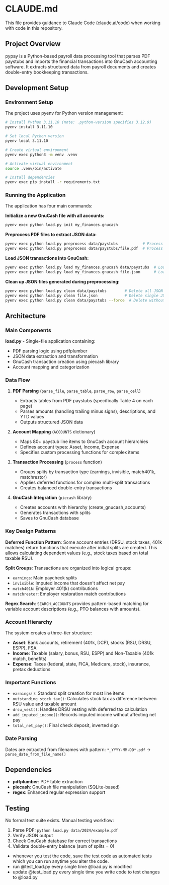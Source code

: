 # CLAUDE.md

This file provides guidance to Claude Code (claude.ai/code) when working with code in this repository.

## Project Overview

pypay is a Python-based payroll data processing tool that parses PDF paystubs and imports the financial transactions into GnuCash accounting software. It extracts structured data from payroll documents and creates double-entry bookkeeping transactions.

## Development Setup

### Environment Setup

The project uses pyenv for Python version management:

```bash
# Install Python 3.11.10 (note: .python-version specifies 3.12.9)
pyenv install 3.11.10

# Set local Python version
pyenv local 3.11.10

# Create virtual environment
pyenv exec python3 -m venv .venv

# Activate virtual environment
source .venv/bin/activate

# Install dependencies
pyenv exec pip install -r requirements.txt
```

### Running the Application

The application has four main commands:

**Initialize a new GnuCash file with all accounts:**

```bash
pyenv exec python load.py init my_finances.gnucash
```

**Preprocess PDF files to extract JSON data:**

```bash
pyenv exec python load.py preprocess data/paystubs           # Process all PDFs in directory
pyenv exec python load.py preprocess data/paystubs/file.pdf  # Process single PDF
```

**Load JSON transactions into GnuCash:**

```bash
pyenv exec python load.py load my_finances.gnucash data/paystubs  # Load all JSON files
pyenv exec python load.py load my_finances.gnucash file.json      # Load single JSON file
```

**Clean up JSON files generated during preprocessing:**

```bash
pyenv exec python load.py clean data/paystubs        # Delete all JSON files in directory (with confirmation)
pyenv exec python load.py clean file.json            # Delete single JSON file (with confirmation)
pyenv exec python load.py clean data/paystubs --force  # Delete without confirmation
```

## Architecture

### Main Components

**load.py** - Single-file application containing:

- PDF parsing logic using pdfplumber
- JSON data extraction and transformation
- GnuCash transaction creation using piecash library
- Account mapping and categorization

### Data Flow

1. **PDF Parsing** (`parse_file`, `parse_table`, `parse_row`, `parse_cell`)

   - Extracts tables from PDF paystubs (specifically Table 4 on each page)
   - Parses amounts (handling trailing minus signs), descriptions, and YTD values
   - Outputs structured JSON data

2. **Account Mapping** (`ACCOUNTS` dictionary)

   - Maps 80+ paystub line items to GnuCash account hierarchies
   - Defines account types: Asset, Income, Expense
   - Specifies custom processing functions for complex items

3. **Transaction Processing** (`process` function)

   - Groups splits by transaction type (earnings, invisible, match401k, matchrestor)
   - Applies deferred functions for complex multi-split transactions
   - Creates balanced double-entry transactions

4. **GnuCash Integration** (`piecash` library)
   - Creates accounts with hierarchy (create_gnucash_accounts)
   - Generates transactions with splits
   - Saves to GnuCash database

### Key Design Patterns

**Deferred Function Pattern**: Some account entries (DRSU, stock taxes, 401k matches) return functions that execute after initial splits are created. This allows calculating dependent values (e.g., stock taxes based on total taxable RSU).

**Split Groups**: Transactions are organized into logical groups:

- `earnings`: Main paycheck splits
- `invisible`: Imputed income that doesn't affect net pay
- `match401k`: Employer 401(k) contributions
- `matchrestor`: Employer restoration match contributions

**Regex Search**: `SEARCH_ACCOUNTS` provides pattern-based matching for variable account descriptions (e.g., PTO balances with amounts).

### Account Hierarchy

The system creates a three-tier structure:

- **Asset**: Bank accounts, retirement (401k, DCP), stocks (RSU, DRSU, ESPP), FSA
- **Income**: Taxable (salary, bonus, RSU, ESPP) and Non-Taxable (401k match, benefits)
- **Expense**: Taxes (federal, state, FICA, Medicare, stock), insurance, pretax deductions

### Important Functions

- `earnings()`: Standard split creation for most line items
- `outstanding_stock_tax()`: Calculates stock tax as difference between RSU value and taxable amount
- `drsu_vest()`: Handles DRSU vesting with deferred tax calculation
- `add_imputed_income()`: Records imputed income without affecting net pay
- `total_net_pay()`: Final check deposit, inverted sign

### Date Parsing

Dates are extracted from filenames with pattern: `*_YYYY-MM-DD*.pdf` → `parse_date_from_file_name()`

## Dependencies

- **pdfplumber**: PDF table extraction
- **piecash**: GnuCash file manipulation (SQLite-based)
- **regex**: Enhanced regular expression support

## Testing

No formal test suite exists. Manual testing workflow:

1. Parse PDF: `python load.py data/2024/example.pdf`
2. Verify JSON output
3. Check GnuCash database for correct transactions
4. Validate double-entry balance (sum of splits = 0)
- whenever you test the code, save the test code as automated tests which you can run anytime you alter the code.
- run @test_load.py every single time @load.py is modified
- update @test_load.py every single time you write code to test changes to @load.py